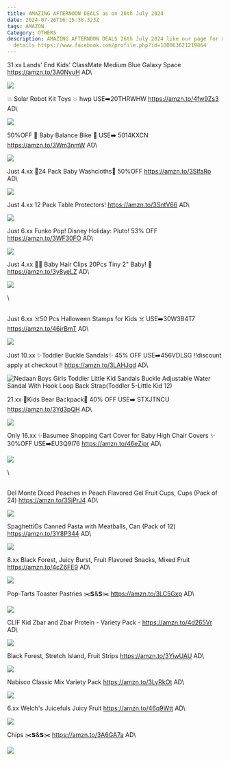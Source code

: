 ```yaml
---
title: AMAZING AFTERNOON DEALS as on 26th July 2024
date: 2024-07-26T16:15:38.323Z
tags: AMAZON
Category: OTHERS
description: AMAZING AFTERNOON DEALS 26th July 2024 like our page for more
  details https://www.facebook.com/profile.php?id=100063621219864
---
```

31.xx
Lands' End Kids' ClassMate Medium Blue Galaxy Space
https://amzn.to/3A0NyuH
AD\
<!--StartFragment-->

![](https://m.media-amazon.com/images/I/91cZmErl33L._AC_SL1500_.jpg)

<!--EndFragment-->

💥 Solar Robot Kit Toys 💥
hwp
USE➡️20THRWHW
https://amzn.to/4fw9Zs3
AD\
<!--StartFragment-->

![](https://m.media-amazon.com/images/I/719mf-Zt1BL._AC_SL1500_.jpg)

<!--EndFragment-->

50%OFF
💞 Baby Balance Bike 💞
USE➡️ 5014KXCN
https://amzn.to/3Wm3nmW
AD\
<!--StartFragment-->

![](https://m.media-amazon.com/images/I/81jUmPhXkML._AC_SL1500_.jpg)

<!--EndFragment-->

Just 4.xx
  💞24 Pack Baby Washcloths💞
50%OFF
https://amzn.to/3SlfaRo
AD\
<!--StartFragment-->

![](https://m.media-amazon.com/images/I/91LiD8WWx7L._SL1500_.jpg)

<!--EndFragment-->

Just 4.xx
 12 Pack Table Protectors! 
https://amzn.to/3SntV66
AD\
<!--StartFragment-->

![](https://m.media-amazon.com/images/I/719GkizezpL._AC_SL1500_.jpg)

<!--EndFragment-->

Just 6.xx
Funko Pop! Disney Holiday: Pluto! 
53%  OFF
https://amzn.to/3WF30FO
AD\
<!--StartFragment-->

![](https://m.media-amazon.com/images/I/71zvKzevvaL._AC_SL1500_.jpg)

<!--EndFragment-->

Just 4.xx
💞💞 Baby Hair Clips 20Pcs Tiny 2" Baby! 💞
https://amzn.to/3y8yeLZ
AD\
<!--StartFragment-->

![](https://m.media-amazon.com/images/I/715G327FU2L._AC_SL1500_.jpg)

<!--EndFragment-->\
\
Just 6.xx
☠️50 Pcs Halloween Stamps
 for Kids ☠️
USE➡️30W3B4T7 
https://amzn.to/46irBmT
AD\
<!--StartFragment-->

![](https://m.media-amazon.com/images/I/81jtlvzQhaL._AC_SL1500_.jpg)

<!--EndFragment-->



Just 10.xx
 ✨Toddler Buckle Sandals✨
45% OFF
USE➡️456VDLSG 
‼️discount apply at checkout ‼️
https://amzn.to/3LAHJqd
AD\
<!--StartFragment-->

![Nedaan Boys Girls Toddler Little Kid Sandals Buckle Adjustable Water Sandal With Hook Loop Back Strap(Toddler 5-Little Kid 12)](https://m.media-amazon.com/images/I/61jYGmMcsnL._AC_SY500_.jpg)

<!--EndFragment-->



21.xx
 🐻Kids Bear Backpack🐻
40% OFF
USE➡️ STXJTNCU 
 https://amzn.to/3Yd3pQH
AD\
<!--StartFragment-->

![](https://m.media-amazon.com/images/I/61hwdFPozLL._AC_SL1500_.jpg)

<!--EndFragment-->

Only 16.xx
✨Basumee Shopping Cart Cover for Baby High Chair Covers ✨
30%OFF
USE➡️EU3Q9I76
https://amzn.to/46eZipr
AD\
<!--StartFragment-->

![](https://m.media-amazon.com/images/I/81E6p2mslsL._SL1500_.jpg)

<!--EndFragment-->\
\
Del Monte Diced Peaches in Peach Flavored Gel Fruit Cups, Cups (Pack of 24)
https://amzn.to/3SjPrJ4
AD\
<!--StartFragment-->

![](https://m.media-amazon.com/images/I/81gvXgYZR5L._SL1500_.jpg)

<!--EndFragment-->

SpaghettiOs Canned Pasta with Meatballs,  Can (Pack of 12)
https://amzn.to/3Y8P344
AD\
<!--StartFragment-->

![](https://m.media-amazon.com/images/I/81UAoMSBpmL._SL1500_.jpg)

<!--EndFragment-->

8.xx
Black Forest, Juicy Burst, Fruit Flavored Snacks, Mixed Fruit
https://amzn.to/4cZ6FE9
AD\
<!--StartFragment-->

![](https://m.media-amazon.com/images/I/81wsVBlESKL._SL1500_.jpg)

<!--EndFragment-->

Pop-Tarts Toaster Pastries
✂️𝗦&𝗦✂️
https://amzn.to/3LC5Gxp
AD\
<!--StartFragment-->

![](https://m.media-amazon.com/images/I/71PceSHk4DL._SL1500_.jpg)

<!--EndFragment-->

CLIF Kid Zbar and Zbar Protein - Variety Pack -
https://amzn.to/4d265Vr
AD\
<!--StartFragment-->

![](https://m.media-amazon.com/images/I/81pR+mqIXdL._AC_SL1500_.jpg)

<!--EndFragment-->

Black Forest, Stretch Island, Fruit Strips
https://amzn.to/3YiwUAU
AD\
<!--StartFragment-->

![](https://m.media-amazon.com/images/I/81i5cOe7KAL._SL1500_.jpg)

<!--EndFragment-->

Nabisco Classic Mix Variety Pack
https://amzn.to/3LyRkOt
AD\
<!--StartFragment-->

![](https://m.media-amazon.com/images/I/81YMbVzZocL._SL1500_.jpg)

<!--EndFragment-->

6.xx
Welch's Juicefuls Juicy Fruit
 https://amzn.to/46q9Wtt
AD\
<!--StartFragment-->

![](https://m.media-amazon.com/images/I/81dE52g-OHL._SL1500_.jpg)

<!--EndFragment-->

Chips
✂️𝗦&𝗦✂️
https://amzn.to/3A6GA7a
AD\
<!--StartFragment-->

![](https://m.media-amazon.com/images/I/91xwh4ljl3L._SL1500_.jpg)

<!--EndFragment-->
